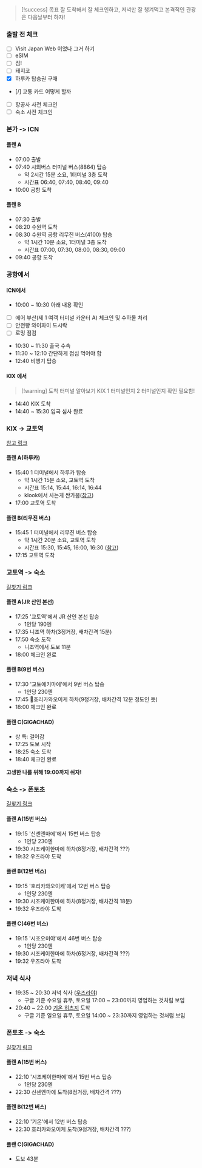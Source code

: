 > [!success] 목표
> 잘 도착해서 잘 체크인하고, 저녁만 잘 챙겨먹고 본격적인 관광은 다음날부터 하자!
### 출발 전 체크
- [ ] Visit Japan Web 이었나 그거 하기
- [ ] eSIM 
- [ ] 짐!
- [ ] 돼지코
- [x] 하루카 탑승권 구매
- [/] 교통 카드 어떻게 할까
- [ ] 항공사 사전 체크인
- [ ] 숙소 사전 체크인
### 본가 -> ICN
#### 플랜 A
- 07:00 출발
- 07:40 시외버스 터미널 버스(8864) 탑승
	- 약 2시간 15분 소요, 1터미널 3층 도착
	- 시간표 06:40, 07:40, 08:40, 09:40
- 10:00 공항 도착
#### 플랜 B
- 07:30 출발
- 08:20 수원역 도착
- 08:30 수원역 공항 리무진 버스(4100) 탑승
	- 약 1시간 10분 소요, 1터미널 3층 도착
	- 시간표 07:00, 07:30, 08:00, 08:30, 09:00
- 09:40 공항 도착
### 공항에서
#### ICN에서
- 10:00 ~ 10:30 아래 내용 확인
- [ ] 에어 부산(제 1 여객 터미널 카운터 A) 체크인 및 수하물 처리
- [ ] 안전빵 와이파이 도시락
- [ ] 로밍 점검
- 10:30 ~ 11:30 출국 수속
- 11:30 ~ 12:10 간단하게 점심 먹어야 함
- 12:40 비행기 탑승
#### KIX 에서
>[!warning] 도착 터미널 알아보기
>KIX 1 터미널인지 2 터미널인지 확인 필요함!
- 14:40 KIX 도착
- 14:40 ~ 15:30 입국 심사 완료
### KIX -> 교토역
[참고 링크](https://blog.naver.com/lalala070719/223580838016)
#### 플랜 A(하루카)
- 15:40 1 터미널에서 하루카 탑승
	- 약 1시간 15분 소요, 교토역 도착
	- 시간표 15:14, 15:44, 16:14, 16:44
	- klook에서 사는게 싼가봄([참고](https://blog.naver.com/eyeren/223612858964))
- 17:00 교토역 도착
#### 플랜 B(리무진 버스)
- 15:45 1 터미널에서 리무진 버스 탑승
	- 약 1시간 20분 소요, 교토역 도착
	- 시간표 15:30, 15:45, 16:00, 16:30 ([참고](https://www.kate.co.jp/kr/timetable/detail/KY))
- 17:15 교토역 도착
### 교토역 -> 숙소
[길찾기 링크](https://maps.app.goo.gl/xj24NaehRRRbAkQy9)
#### 플랜 A(JR 산인 본선)
- 17:25 '교토역'에서 JR 산인 본선 탑승
	- 1인당 190엔
- 17:35 니조역 하차(3정거장, 배차간격 15분)
- 17:50 숙소 도착
	- 니조역에서 도보 11분
- 18:00 체크인 완료
#### 플랜 B(9번 버스)
- 17:30 '교토에키마에'에서 9번 버스 탑승
	- 1인당 230엔
- 17:45 호리카와오이케 하차(9정거장, 배차간격 12분 정도인 듯)
- 18:00 체크인 완료
#### 플랜 C(GIGACHAD)
- 상 특: 걸어감
- 17:25 도보 시작
- 18:25 숙소 도착
- 18:40 체크인 완료

**고생한 나를 위해 19:00까지 쉬자!**
### 숙소 -> 폰토초
[길찾기 링크](https://maps.app.goo.gl/StKKGArMhAb4kSq49)
#### 플랜 A(15번 버스)
- 19:15 '신센엔마에'에서 15번 버스 탑승
	- 1인당 230엔
- 19:30 시조케이한마에 하차(8정거장, 배차간격 ???)
- 19:32 우즈라야 도착
#### 플랜 B(12번 버스)
- 19:15 '호리카와오이케'에서 12번 버스 탑승
	- 1인당 230엔
- 19:30 시조케이한마에 하차(8정거장, 배차간격 18분)
- 19:32 우즈라야 도착
#### 플랜 C(46번 버스)
- 19:15 '시조오미야'에서 46번 버스 탑승
	- 1인당 230엔
- 19:30 시조케이한마에 하차(6정거장, 배차간격 ???)
- 19:32 우즈라야 도착
### 저녁 식사
- 19:35 ~ 20:30 저녁 식사 ([우즈라야](https://www.google.co.kr/maps/place/%EC%9A%B0%EC%A6%88%EB%9D%BC%EC%95%BC/@35.0071158,135.7581337,15z/data=!4m10!1m3!11m2!2skewB0rOOSW2wSz7VayM9cg!3e3!3m5!1s0x600108ea991400cb:0x94eed8345ae0e202!8m2!3d35.0045602!4d135.772454!16s%2Fg%2F1tfs0zn8?entry=ttu&g_ep=EgoyMDI0MTAyOS4wIKXMDSoASAFQAw%3D%3D))
	- 구글 기준 수요일 휴무, 토요일 17:00 ~ 23:00까지 영업하는 것처럼 보임
- 20:40 ~ 22:00 [기온 히츠지](https://www.google.co.kr/maps/place/Gion+Hitsuji/@35.0101342,135.7160449,13z/data=!4m10!1m3!11m2!2skewB0rOOSW2wSz7VayM9cg!3e3!3m5!1s0x600108c23d332355:0xa6d1b3399344859d!8m2!3d35.0050381!4d135.7757132!16s%2Fg%2F1tdy_w5w?entry=ttu&g_ep=EgoyMDI0MTAyOS4wIKXMDSoASAFQAw%3D%3D) 도착
	- 구글 기준 일요일 휴무, 토요일 14:00 ~ 23:30까지 영업하는 것처럼 보임
### 폰토초 -> 숙소
[길찾기 링크](https://maps.app.goo.gl/CgNwiQwmGPBLy3pFA)
#### 플랜 A(15번 버스)
- 22:10 '시조케이한마에'에서 15번 버스 탑승
	- 1인당 230엔
- 22:30 신센엔마에 도착(8정거장, 배차간격 ???)
#### 플랜 B(12번 버스)
- 22:10 '기온'에서 12번 버스 탑승
- 22:30 호리카와오이케 도착(9정거장, 배차간격 ???)
#### 플랜 C(GIGACHAD)
- 도보 43분